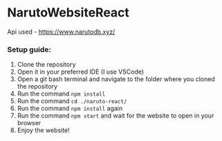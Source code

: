 # NarutoWebsiteReact

Api used - https://www.narutodb.xyz/

### Setup guide:

1. Clone the repository
2. Open it in your preferred IDE (I use VSCode)
3. Open a git bash terminal and navigate to the folder where you cloned the repository
4. Run the command `npm install`
5. Run the command `cd ./naruto-react/`
6. Run the command `npm install` again
7. Run the command `npm start` and wait for the website to open in your browser
8. Enjoy the website! 
